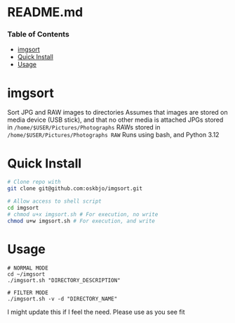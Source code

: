# README.md

### Table of Contents
- [imgsort](#imgsort)
- [Quick Install](#quick-install)
- [Usage](#usage)

# imgsort
Sort JPG and RAW images to directories
Assumes that images are stored on media device (USB stick), and that no other media is attached
JPGs stored in `/home/$USER/Pictures/Photographs`
RAWs stored in `/home/$USER/Pictures/Photographs RAW`
Runs using bash, and Python 3.12

# Quick Install
```sh
# Clone repo with
git clone git@github.com:oskbjo/imgsort.git

# Allow access to shell script
cd imgsort
# chmod u+x imgsort.sh # For execution, no write
chmod u+w imgsort.sh # For execution, and write
```

# Usage
```
# NORMAL MODE
cd ~/imgsort
./imgsort.sh "DIRECTORY_DESCRIPTION"

# FILTER MODE
./imgsort.sh -v -d "DIRECTORY_NAME"
```

I might update this if I feel the need. Please use as you see fit
